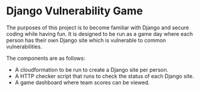# Django Vulnerability Game
The purposes of this project is to become familiar with Django and secure coding while having fun. It is designed to be run as a game day where each person has their own Django site which is vulnerable to common vulnerabilities.

The components are as follows:
- A cloudformation to be run to create a Django site per person.
- A HTTP checker script that runs to check the status of each Django site.
- A game dashboard where team scores can be viewed.

